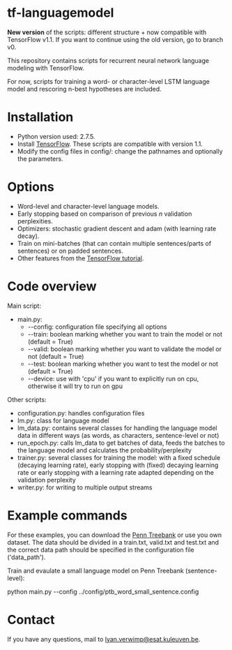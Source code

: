 # tf-languagemodel
**New version** of the scripts: different structure + now compatible with TensorFlow v1.1. If you want to continue using the old version, go to branch v0.

This repository contains scripts for recurrent neural network language modeling with TensorFlow.

For now, scripts for training a word- or character-level LSTM language model and rescoring n-best hypotheses are included.

# Installation

* Python version used: 2.7.5. 
* Install [TensorFlow](https://www.tensorflow.org/versions/0.6.0/get_started/os_setup.html#download-and-setup). These scripts are compatible with version 1.1.
* Modify the config files in config/: change the pathnames and optionally the parameters.

# Options

* Word-level and character-level language models.
* Early stopping based on comparison of previous *n* validation perplexities.
* Optimizers: stochastic gradient descent and adam (with learning rate decay).
* Train on mini-batches (that can contain multiple sentences/parts of sentences) or on padded sentences.
* Other features from the [TensorFlow tutorial](https://www.tensorflow.org/versions/r0.11/tutorials/recurrent/index.html).

# Code overview

Main script:

* main.py:
  * --config: configuration file specifying all options
  * --train: boolean marking whether you want to train the model or not (default = True)
  * --valid: boolean marking whether you want to validate the model or not (default = True)
  * --test: boolean marking whether you want to test the model or not (default = True)
  * --device: use with 'cpu' if you want to explicitly run on cpu, otherwise it will try to run on gpu
  

Other scripts:

* configuration.py: handles configuration files
* lm.py: class for language model
* lm_data.py: contains several classes for handling the language model data in different ways (as words, as characters, sentence-level or not)
* run_epoch.py: calls lm_data to get batches of data, feeds the batches to the language model and calculates the probability/perplexity
* trainer.py: several classes for training the model: with a fixed schedule (decaying learning rate), early stopping with (fixed) decaying learning rate or early stopping with a learning rate adapted depending on the validation perplexity
* writer.py: for writing to multiple output streams


# Example commands

For these examples, you can download the [Penn Treebank](https://catalog.ldc.upenn.edu/ldc99t42) or use you own dataset. The data should be divided in a train.txt, valid.txt and test.txt and the correct data path should be specified in the configuration file ('data_path').

Train and evaulate a small language model on Penn Treebank (sentence-level):

python main.py --config ../config/ptb_word_small_sentence.config

# Contact

If you have any questions, mail to lyan.verwimp@esat.kuleuven.be.
